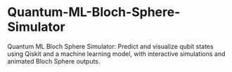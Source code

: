 # Quantum-ML-Bloch-Sphere-Simulator
Quantum ML Bloch Sphere Simulator: Predict and visualize qubit states using Qiskit and a machine learning model, with interactive simulations and animated Bloch Sphere outputs.
